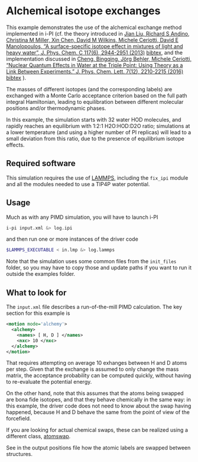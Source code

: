 Alchemical isotope exchanges
============================

This example demonstrates the use of the alchemical exchange method implemented in i-PI
(cf. the theory introduced in [Jian Liu, Richard S Andino, Christina M Miller, Xin Chen, David M Wilkins, Michele Ceriotti, David E Manolopoulos, “A surface-specific isotope effect in mixtures of light and heavy water”, J. Phys. Chem. C 117(6), 2944-2951 (2013)](http://dx.doi.org/10.1021/jp311986m) [bibtex](https://www.doi2bib.org/bib/10.1021/jp311986m), 
and the implementation discussed in [Cheng, Bingqing, Jörg Behler, Michele Ceriotti, “Nuclear Quantum Effects in Water at the Triple Point: Using Theory as a Link Between Experiments.” J. Phys. Chem. Lett. 7(12), 2210-2215 (2016)](https://ipi-code.org/about/features/dx.doi.org/10.1021/acs.jpclett.6b00729) [bibtex](http://www.doi2bib.org/bib/10.1021%2Facs.jpclett.6b00729) ).

The masses of different isotopes (and the corresponding labels) are exchanged with a 
Monte Carlo acceptance criterion based on the full path integral Hamiltonian, leading to
equilibration between different molecular positions and/or thermodynamic phases. 

In this example, the simulation starts with 32 water HOD molecules, and rapidly reaches
an equilibrium with 1:2:1 H2O:HOD:D2O ratio; simulations at a lower temperature (and 
using a higher number of PI replicas) will lead to a small deviation from this ratio,
due to the presence of equilibrium isotope effects. 


Required software
-----------------

This simulation requires the use of [LAMMPS](https://www.lammps.org/), including the 
`fix_ipi` module and all the modules needed to use a TIP4P water potential.


Usage
-----

Much as with any PIMD simulation, you will have to launch i-PI

```bash
i-pi input.xml &> log.ipi
```

and then run one or more instances of the driver code

```bash
$LAMMPS_EXECUTABLE < in.lmp &> log.lammps
```

Note that the simulation uses some common files from the `init_files` folder,
so you may have to copy those and update paths if you want to run it outside
the examples folder.


What to look for
----------------

The `input.xml` file describes a run-of-the-mill PIMD calculation. The key section for
this example is 

```xml
<motion mode='alchemy'>
  <alchemy>
    <names> [ H, D ] </names>
    <nxc> 10 </nxc>
  </alchemy>
</motion>
```

That requires attempting on average 10 exhanges between H and D atoms per step. Given
that the exchange is assumed to only change the mass matrix, the acceptance probability
can be computed quickly, without having to re-evaluate the potential energy. 

On the other hand, note that this assumes that the atoms being swapped are bona fide 
isotopes, and that they behave chemically in the same way: in this example, the driver
code does not need to know about the swap having happened, because H and D behave the same 
from the point of view of the forcefield.

If you are looking for actual chemical swaps, these can be realized using a different
class, [atomswap](https://ipi-code.org/i-pi/input-reference.html#atomswap).

See in the output positions file how the atomic labels are swapped between structures.
